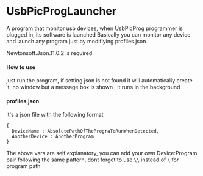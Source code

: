# UsbPicProgLauncher
A program that monitor usb devices, when UsbPicProg programmer is plugged in, its software is launched
Basically you can monitor any device and launch any program just by modifiying profiles.json

Newtonsoft.Json.11.0.2 is required

#### How to use
just run the program, if setting.json is not found it will automatically create it, no window but a message box is shown , it runs in the background

#### profiles.json
it's a json file with the following format
```
{
  DeviceName : AbsolutePathOfThePrograToRunWhenDetected,
  AnotherDevice : AnotherProgram
}
```
The above vars are self explanatory, you can add your own Device:Program pair following the same pattern, dont forget to use `\\` instead of `\` for program path
